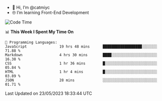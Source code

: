 - 👋 Hi, I’m @catmiyc
- 🤓 I’m learning Front-End Development

<!---
catmiyc/catmiyc is a ✨ special ✨ repository because its `README.md` (this file) appears on your GitHub profile.
You can click the Preview link to take a look at your changes.
--->


<!--START_SECTION:waka-->
![Code Time](http://img.shields.io/badge/Code%20Time-217%20hrs%205%20mins-blue)

📊 **This Week I Spent My Time On** 

```text
💬 Programming Languages: 
JavaScript               19 hrs 48 mins      ██████████████████░░░░░░░   71.88 % 
Markdown                 4 hrs 30 mins       ████░░░░░░░░░░░░░░░░░░░░░   16.38 % 
CSS                      1 hr 36 mins        █░░░░░░░░░░░░░░░░░░░░░░░░   05.84 % 
HTML                     1 hr 4 mins         █░░░░░░░░░░░░░░░░░░░░░░░░   03.89 % 
JSON                     28 mins             ░░░░░░░░░░░░░░░░░░░░░░░░░   01.71 % 
```


 Last Updated on 23/05/2023 18:33:44 UTC
<!--END_SECTION:waka-->
